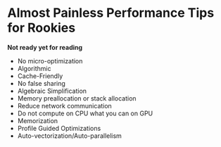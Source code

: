 # Almost Painless Performance Tips for Rookies

**Not ready yet for reading**

* No micro-optimization
* Algorithmic
* Cache-Friendly
* No false sharing
* Algebraic Simplification
* Memory preallocation or stack allocation
* Reduce network communication
* Do not compute on CPU what you can on GPU
* Memorization
* Profile Guided Optimizations
* Auto-vectorization/Auto-parallelism

